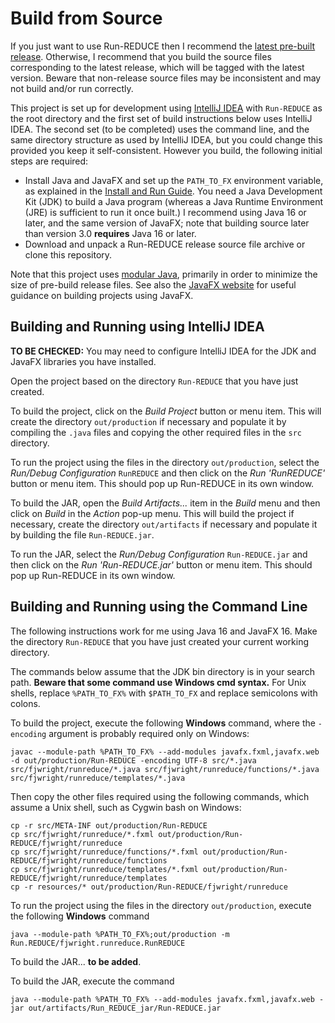Build from Source
=================

If you just want to use Run-REDUCE then I recommend the [latest
pre-built
release](https://github.com/fjwright/Run-REDUCE/releases/latest).
Otherwise, I recommend that you build the source files corresponding
to the latest release, which will be tagged with the latest version.
Beware that non-release source files may be inconsistent and may not
build and/or run correctly.

This project is set up for development using [IntelliJ
IDEA](https://www.jetbrains.com/idea/) with `Run-REDUCE` as the root
directory and the first set of build instructions below uses IntelliJ
IDEA. The second set (to be completed) uses the command line, and the
same directory structure as used by IntelliJ IDEA, but you could
change this provided you keep it self-consistent.  However you build,
the following initial steps are required:
* Install Java and JavaFX and set up the `PATH_TO_FX` environment
variable, as explained in the [Install and Run
Guide](https://fjwright.github.io/Run-REDUCE/InstallAndRun.html).
You need a Java Development Kit (JDK) to build a Java program (whereas
a Java Runtime Environment (JRE) is sufficient to run it once built.)
I recommend using Java 16 or later, and the same version of JavaFX;
note that building source later than version 3.0 **requires** Java 16
or later.
* Download and unpack a Run-REDUCE release source file archive or
  clone this repository.

Note that this project uses [modular
Java](https://www.oracle.com/uk/corporate/features/understanding-java-9-modules.html),
primarily in order to minimize the size of pre-build release files.
See also the [JavaFX website](https://openjfx.io/) for useful guidance on building projects using JavaFX.

Building and Running using IntelliJ IDEA
----------------------------------------

**TO BE CHECKED:** You may need to configure IntelliJ IDEA for the JDK
and JavaFX libraries you have installed.

Open the project based on the directory `Run-REDUCE` that you have
just created.

To build the project, click on the *Build Project* button or menu
item.  This will create the directory `out/production` if necessary
and populate it by compiling the `.java` files and copying the other
required files in the `src` directory.

To run the project using the files in the directory `out/production`,
select the *Run/Debug Configuration* `RunREDUCE` and then click on the
*Run 'RunREDUCE'* button or menu item.  This should pop up Run-REDUCE
in its own window.

To build the JAR, open the *Build Artifacts...* item in the *Build*
menu and then click on *Build* in the *Action* pop-up menu.  This will
build the project if necessary, create the directory `out/artifacts`
if necessary and populate it by building the file `Run-REDUCE.jar`.

To run the JAR, select the *Run/Debug Configuration* `Run-REDUCE.jar`
and then click on the *Run 'Run-REDUCE.jar'* button or menu item.
This should pop up Run-REDUCE in its own window.

Building and Running using the Command Line
-------------------------------------------

The following instructions work for me using Java 16 and JavaFX 16.
Make the directory `Run-REDUCE` that you have just created your
current working directory.

The commands below assume that the JDK bin directory is in your search
path.  **Beware that some command use Windows cmd syntax.** For Unix shells,
replace `%PATH_TO_FX%` with `$PATH_TO_FX` and replace semicolons with
colons.

To build the project, execute the following **Windows** command, where the `-encoding` argument is probably required only on Windows:
```
javac --module-path %PATH_TO_FX% --add-modules javafx.fxml,javafx.web -d out/production/Run-REDUCE -encoding UTF-8 src/*.java src/fjwright/runreduce/*.java src/fjwright/runreduce/functions/*.java src/fjwright/runreduce/templates/*.java
```
Then copy the other files required using the following commands, which assume a Unix shell, such as Cygwin bash on Windows:
```
cp -r src/META-INF out/production/Run-REDUCE
cp src/fjwright/runreduce/*.fxml out/production/Run-REDUCE/fjwright/runreduce
cp src/fjwright/runreduce/functions/*.fxml out/production/Run-REDUCE/fjwright/runreduce/functions
cp src/fjwright/runreduce/templates/*.fxml out/production/Run-REDUCE/fjwright/runreduce/templates
cp -r resources/* out/production/Run-REDUCE/fjwright/runreduce
```

To run the project using the files in the directory `out/production`,
execute the following **Windows** command
```
java --module-path %PATH_TO_FX%;out/production -m Run.REDUCE/fjwright.runreduce.RunREDUCE
```

To build the JAR... **to be added**.

To build the JAR, execute the command
```
java --module-path %PATH_TO_FX% --add-modules javafx.fxml,javafx.web -jar out/artifacts/Run_REDUCE_jar/Run-REDUCE.jar
```
